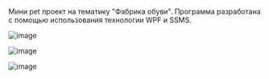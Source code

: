 Мини pet проект на тематику "Фабрика обуви". Программа разработана с помощью использования технологии WPF и SSMS.

![image](https://github.com/user-attachments/assets/d0c08133-60af-40c1-8c31-168abe113392)

![image](https://github.com/user-attachments/assets/d4088d5f-49e8-4035-a9f6-80bdfc0a84af)

![image](https://github.com/user-attachments/assets/93ac3890-d18e-48df-851d-17c3780768e3)
